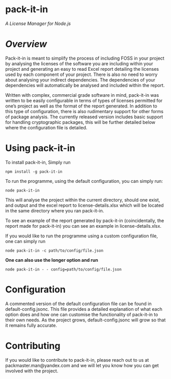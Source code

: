 pack-it-in
==========

*A License Manager for Node.js*

*Overview*
==========

Pack-it-in is meant to simplify the process of including FOSS in your project by
analysing the licenses of the software you are including within your project and
generating an easy to read Excel report detailing the licenses used by each
component of your project. There is also no need to worry about analysing your
indirect dependencies. The dependencies of your dependencies will automatically
be analysed and included within the report.

Written with complex, commercial grade software in mind, pack-it-in was written
to be easily configurable in terms of types of licenses permitted for one’s
project as well as the format of the report generated. In addition to this type
of configuration, there is also rudimentary support for other forms of package
analysis. The currently released version includes basic support for handling
cryptographic packages, this will be further detailed below where the
configuration file is detailed.

Using pack-it-in
================

To install pack-it-in, Simply run

~~~~~~~~~~~~~~~~~~~~~~~~~~~~~~~~~~~~~~~~~~~~~~~~~~~~~~~~~~~~~~~~~~~~~~~~~~~~~~~~
npm install -g pack-it-in
~~~~~~~~~~~~~~~~~~~~~~~~~~~~~~~~~~~~~~~~~~~~~~~~~~~~~~~~~~~~~~~~~~~~~~~~~~~~~~~~

To run the programme, using the default configuration, you can simply run:

~~~~~~~~~~~~~~~~~~~~~~~~~~~~~~~~~~~~~~~~~~~~~~~~~~~~~~~~~~~~~~~~~~~~~~~~~~~~~~~~
node pack-it-in
~~~~~~~~~~~~~~~~~~~~~~~~~~~~~~~~~~~~~~~~~~~~~~~~~~~~~~~~~~~~~~~~~~~~~~~~~~~~~~~~

This will analyse the project within the current directory, should one exist,
and output and the excel report to license-details.xlsx which will be located in
the same directory where you ran pack-it-in.

To see an example of the report generated by pack-it-in (coincidentally, the
report made for pack-it-in) you can see an example in license-details.xlsx.

If you would like to run the programme using a custom configuration file, one
can simply run

~~~~~~~~~~~~~~~~~~~~~~~~~~~~~~~~~~~~~~~~~~~~~~~~~~~~~~~~~~~~~~~~~~~~~~~~~~~~~~~~
node pack-it-in -c path/to/config/file.json
~~~~~~~~~~~~~~~~~~~~~~~~~~~~~~~~~~~~~~~~~~~~~~~~~~~~~~~~~~~~~~~~~~~~~~~~~~~~~~~~

**One can also use the longer option and run**

~~~~~~~~~~~~~~~~~~~~~~~~~~~~~~~~~~~~~~~~~~~~~~~~~~~~~~~~~~~~~~~~~~~~~~~~~~~~~~~~
node pack-it-in - - config=path/to/config/file.json
~~~~~~~~~~~~~~~~~~~~~~~~~~~~~~~~~~~~~~~~~~~~~~~~~~~~~~~~~~~~~~~~~~~~~~~~~~~~~~~~

Configuration
=============

A commented version of the default configuration file can be found in
default-config.jsonc. This file provides a detailed explanation of what each
option does and how one can customise the functionality of pack-it-in to their
own needs. As the project grows, default-config.jsonc will grow so that it
remains fully accurate.

Contributing
============

If you would like to contribute to pack-it-in, please reach out to us at
packmaster.man\@yandex.com and we will let you know how you can get involved
with the project.
